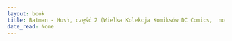 ```yaml
---
layout: book
title: Batman - Hush, część 2 (Wielka Kolekcja Komiksów DC Comics,  no. 2)
date_read: None
---
```


